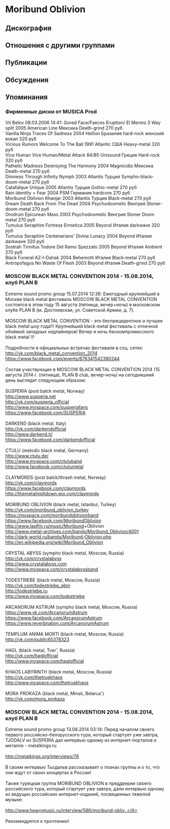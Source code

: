 # Moribund Oblivion



## Дискография


## Отношения с другими группами


## Публикации


## Обсуждения


## Упоминания

### Фирменные диски от MUSICA Prod

Vit Belov 08.03.2006 14:41:
Gored Face/Faeces Eruption/ El Mermo	3 Way split	2005	American Line	Мексика	Death-grind	270 руб<BR>Vanilla Ninja	Traces Of Sadness	2004	Hellion	Бразилия	hard-rock женский вокал	320 руб<BR>Vicious Rumors	Welcome To The Ball	1991	Atlantic	США	Heavy-metal	320 руб<BR>Vice Human	Vice Human/Metal Attack	84/85	Unisound	Греция	Hard-rock	320 руб<BR>Pathetic Madness	Destroying The Harmony	2004	Magnicidio	Мексика	Death-metal	270 руб<BR>Dimness Through Infinity	Nymph	2003	Atlantis	Турция	Sympho-black-doom-metal	270 руб<BR>Catafalque	Unique	2005	Atlantis	Турция	Gothic-metal	270 руб<BR>Rain	Identity = Fear	2004	PSM	Германия	hardcore	270 руб<BR>Moribund Oblivion	Khanjar	2003	Atlantis	Турция	Black-metal	270 руб<BR>Dream Death	Back From The Dead	2004	Psychodoomelic	Венгрия	Stoner-doom-metal	270 руб<BR>Orodruin	Epicurean Mass	2003	Psychodoomelic	Венгрия	Stoner Doom metal	270 руб<BR>Tumulus Seraphim	Fortress Ermetica	2005	Beyond	Италия	darkwave	320 руб<BR>Tumulus Seraphim	Centenarians' Divine Lunacy	2004	Beyond	Италия	darkwave	320 руб<BR>Sostrah Tinnitus	Todore Del Ramo Spezzato	2005	Beyond	Италия	Ambient	270 руб<BR>Black Funeral	AZ-I-Dahak	2004	Behemoth	Италия	Black-metal	270 руб<BR>Antropofagus	No Waste Of Flesh	2003	Beyond	Италия	Death-grind	270 руб<BR>

### MOSCOW BLACK METAL CONVENTION 2014 - 15.08.2014, клуб PLAN B

Extreme sound promo group 15.07.2014 12:36:
Ежегодный крупнейший в Москве black metal фестиваль MOSCOW BLACK METAL CONVENTION состоится в этом году 15 августа (пятница, вечер+ночь) в московском клубе PLAN B (м. Достоевская, ул. Советской Армии, д. 7). <BR><BR>MOSCOW BLACK METAL CONVENTION  - это беспрецедентное и лучшее black metal шоу года!!! Крупнейший black metal фестиваль с отличной обоймой западных хедлайнеров! Вечер и ночь бескомпромиссного black metal !!!<BR><BR>Подробности в официальных встречах фестиваля в соц. сетях:<BR><A HREF="http://vk.com/black_metal_convention_2014" TARGET="_blank">http://vk.com/black_metal_convention_2014</A><BR>https://www.facebook.com/events/876341542380244<BR><BR>Состав участвующих в MOSCOW BLACK METAL CONVENTION 2014 (15 августа 2014 г. (пятница), PLAN B club, вечер-ночь) на сегодняшний день выглядит следующим образом:  <BR><BR>SUSPERIA (post balck metal, Norway) <BR><A HREF="http://www.susperia.net" TARGET="_blank">http://www.susperia.net</A> <BR><A HREF="http://vk.com/susperia_official" TARGET="_blank">http://vk.com/susperia_official</A> <BR><A HREF="http://www.myspace.com/susperiafans" TARGET="_blank">http://www.myspace.com/susperiafans</A> <BR>https://www.facebook.com/SUSPERIA <BR><BR>DARKEND (black metal, Italy) <BR><A HREF="http://vk.com/darkendofficial" TARGET="_blank">http://vk.com/darkendofficial</A> <BR><A HREF="http://www.darkend.it/" TARGET="_blank">http://www.darkend.it/</A> <BR>https://www.facebook.com/darkendofficial <BR><BR>CTULU (melodic black metal, Germany) <BR><A HREF="http://www.ctulu.de/" TARGET="_blank">http://www.ctulu.de/</A> <BR><A HREF="http://www.myspace.com/ctuluband" TARGET="_blank">http://www.myspace.com/ctuluband</A> <BR><A HREF="http://www.facebook.com/ctulumetal" TARGET="_blank">http://www.facebook.com/ctulumetal</A> <BR><BR>CLAYMORDS (post balck/thrash metal, Norway) <BR><A HREF="http://vk.com/claymords" TARGET="_blank">http://vk.com/claymords</A> <BR>https://www.facebook.com/claymords <BR><A HREF="http://themetalmeltdown.wix.com/claymords" TARGET="_blank">http://themetalmeltdown.wix.com/claymords</A> <BR><BR>MORIBUND OBLIVION (black metal, Istanbul, Turkey) <BR><A HREF="http://vk.com/moribund_oblivion_turkey" TARGET="_blank">http://vk.com/moribund_oblivion_turkey</A> <BR>https://myspace.com/moribundoblivionband <BR>https://www.facebook.com/MoribundOblivion <BR><A HREF="http://www.lastfm.ru/music/Moribund" TARGET="_blank">http://www.lastfm.ru/music/Moribund</A>+Oblivion <BR><A HREF="http://www.metal-archives.com/bands/Moribund_Oblivion/4001" TARGET="_blank">http://www.metal-archives.com/bands/Moribund_Oblivion/4001</A> <BR><A HREF="http://dark-world.ru/bands/Moribund-Oblivion.php" TARGET="_blank">http://dark-world.ru/bands/Moribund-Oblivion.php</A> <BR><A HREF="http://en.wikipedia.org/wiki/Moribund_Oblivion" TARGET="_blank">http://en.wikipedia.org/wiki/Moribund_Oblivion</A> <BR><BR>CRYSTAL ABYSS (sympho black metal, Moscow, Russia) <BR><A HREF="http://vk.com/crystalabyss" TARGET="_blank">http://vk.com/crystalabyss</A> <BR><A HREF="http://www.crystalabyss.com" TARGET="_blank">http://www.crystalabyss.com</A> <BR><A HREF="http://www.myspace.com/crystalabyssband" TARGET="_blank">http://www.myspace.com/crystalabyssband</A>  <BR><BR>TODESTRIEBE (black metal, Moscow, Russia) <BR><A HREF="http://vk.com/todestriebe_gbm" TARGET="_blank">http://vk.com/todestriebe_gbm</A> <BR><A HREF="http://todestriebe.ru" TARGET="_blank">http://todestriebe.ru</A> <BR><A HREF="http://www.myspace.com/todestriebe" TARGET="_blank">http://www.myspace.com/todestriebe</A> <BR><BR>ARCANORUM ASTRUM (sympho black metal, Moscow, Russia) <BR>https://www.vk.com/ArcanorumAstrum <BR>https://www.facebook.com/ArcanorumAstrum <BR>https://www.reverbnation.com/ArcanorumAstrum <BR><BR>TEMPLUM ANIMA MORTI (black metal, Moscow, Russia) <BR><A HREF="http://vk.com/public65378323" TARGET="_blank">http://vk.com/public65378323</A><BR><BR>HAGL (black metal, Tver', Russia) <BR><A HREF="http://vk.com/haglofficial" TARGET="_blank">http://vk.com/haglofficial</A> <BR><A HREF="http://www.myspace.com/haglofficial" TARGET="_blank">http://www.myspace.com/haglofficial</A> <BR><BR>KHAOS LABYRINTH (black metal, Moscow, Russia) <BR><A HREF="http://vk.com/thetruekhaos" TARGET="_blank">http://vk.com/thetruekhaos</A> <BR><A HREF="http://www.myspace.com/thetruekhaos" TARGET="_blank">http://www.myspace.com/thetruekhaos</A> <BR><BR>MORA PROKAZA (black metal, Minsk, Belarus') <BR><A HREF="http://vk.com/mora_prokaza" TARGET="_blank">http://vk.com/mora_prokaza</A>

### MOSCOW BLACK METAL CONVENTION 2014 - 15.08.2014, клуб PLAN B

Extreme sound promo group 13.08.2014 03:14:
Перед началом своего первого российско-белорусского тура, который стартует уже завтра, TJODALV из SUSPERIA дал интервью одному из интернет-порталов о металле - metalkings.ru<BR><BR><A HREF="http://metalkings.org/interviews/76" TARGET="_blank">http://metalkings.org/interviews/76</A><BR><BR>В своем интервью Тьодальв рассказывает о планах группы и о то, что они ждут от своих концертах в России!<BR><BR>Также турецкая группа MORIBUND OBLIVION в преддверии своего российского тура, который стартует уже завтра, дали интервью одному из ведущих российских интернет-изданий, посвященных тяжелой музыке:<BR><BR><A HREF="http://www.heavymusic.ru/interview/586/moribund-obliv.." TARGET="_blank">http://www.heavymusic.ru/interview/586/moribund-obliv..</A><BR><BR>Рекомендуется к прочтению!

